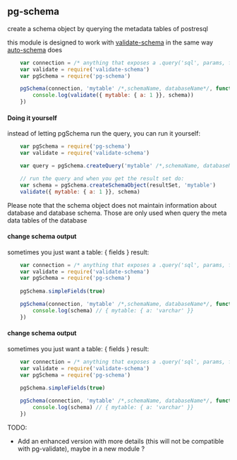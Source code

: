 pg-schema
---------

create a schema object by querying the metadata tables of postresql

this module is designed to work with [validate-schema](https://github.com/segmentio/validate-schema) in the same way [auto-schema](https://github.com/segmentio/auto-schema) does

```javascript	
    var connection = /* anything that exposes a .query('sql', params, function(err, results) {}) interface to a postgresql server */
    var validate = require('validate-schema')
    var pgSchema = require('pg-schema')

    pgSchema(connection, 'mytable' /*,schemaName, databaseName*/, function(err, schema) {		
        console.log(validate({ mytable: { a: 1 }}, schema))
    })
```

#### Doing it yourself
instead of letting pgSchema run the query, you can run it yourself:
```javascript
    var pgSchema = require('pg-schema')
    var validate = require('validate-schema')

    var query = pgSchema.createQuery('mytable' /*,schemaName, databaseName*/)

    // run the query and when you get the result set do:
    var schema = pgSchema.createSchemaObject(resultSet, 'mytable')
    validate({ mytable: { a: 1 }}, schema)
```
Please note that the schema object does not maintain information about database and database schema. Those are only used when query the meta data tables of the database

#### change schema output
sometimes you just want a table: { fields } result:
```javascript
    var connection = /* anything that exposes a .query('sql', params, function(err, results) {}) interface to a postgresql server */
    var validate = require('validate-schema')
    var pgSchema = require('pg-schema')
    
    pgSchema.simpleFields(true)

    pgSchema(connection, 'mytable' /*,schemaName, databaseName*/, function(err, schema) {       
        console.log(schema) // { mytable: { a: 'varchar' }}
    })
```

#### change schema output
sometimes you just want a table: { fields } result:
```javascript
    var connection = /* anything that exposes a .query('sql', params, function(err, results) {}) interface to a postgresql server */
    var validate = require('validate-schema')
    var pgSchema = require('pg-schema')
    
    pgSchema.simpleFields(true)

    pgSchema(connection, 'mytable' /*,schemaName, databaseName*/, function(err, schema) {       
        console.log(schema) // { mytable: { a: 'varchar' }}
    })
```
TODO:
- Add an enhanced version with more details (this will not be compatible with pg-validate), maybe in a new module ?